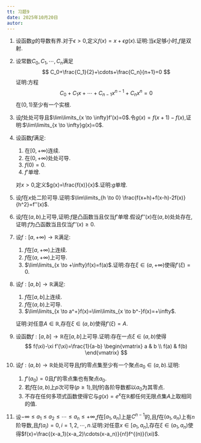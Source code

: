 ```yaml
---
tt: 习题9
date: 2025年10月20日
autor:
---
```


1. 设函数$g$的导数有界.对于$\epsilon>0$,定义$f(x)=x+\epsilon g(x)$.证明:当$\epsilon$足够小时,$f$是双射.
2. 设常数$C_0,C_1,\cdots,C_n$满足
$$
C_0+\frac{C_1}{2}+\cdots+\frac{C_n}{n+1}=0
$$
证明:方程
$$
C_0+C_1x+\cdots+C_{n-1}x^{n-1}+C_nx^n=0
$$
在$(0,1)$至少有一个实根.
3. 设$f$处处可导且$\lim\limits_{x \to \infty}f’(x)=0$.令$g(x)=f(x+1)-f(x)$,证明:$\lim\limits_{x \to \infty}g(x)=0$.
4. 设函数$f$满足:
	1. 在$[0,+\infty)$连续.
	2. 在$(0,+\infty)$处处可导.
	3. $f(0)=0$.
	4. $f’$单增.

	对$x>0$,定义$g(x)=\frac{f(x)}{x}$.证明:$g$单增.

5. 设$f$在$x$处二阶可导.证明:$\lim\limits_{h \to 0} \frac{f(x+h)+f(x-h)-2f(x)}{h^2}=f’’(x)$.
6. 设$f$在$(a,b)$上可导,证明:$f$是凸函数当且仅当$f’$单增.假设$f’’(x)$在$(a,b)$处处存在,证明:$f$为凸函数当且仅当$f’’(x) \geq 0$.
7. 设$f:[a,+\infty) \to \mathbb{R}$满足:
	1. $f$在$[a,+\infty)$上连续.
	2. $f$在$(a,+\infty)$上可导.
	3. $\lim\limits_{x \to +\infty}f(x)=f(a)$.证明:存在$\xi \in (a,+\infty)$使得$f’(\xi)=0$.
8. 设$f:[a,b] \to \mathbb{R}$满足:
	1. $f$在$[a,b]$上连续.
	2. $f$在$(a,b)$上可导.
	3. $\lim\limits_{x \to a^+}f(x)=\lim\limits_{x \to b^-}f(x)=+\infty$.

	证明:对任意$A \in \mathbb{R}$,存在$\xi \in (a,b)$使得$f’(\xi)=A$.
5. 设函数$f:[a,b] \to \mathbb{R}$在$[a,b]$上可导.证明:存在一点$\xi \in (a,b)$使得
$$
f(\xi)-\xi f’(\xi)=\frac{1}{a-b}
\begin{vmatrix}
a & b \\ f(a) & f(b)
\end{vmatrix}
$$
6. 设$f:(a,b) \to \mathbb{R}$处处可导且$f$的零点集至少有一个聚点$a_0 \in (a,b)$.证明:
	1. $f’(a_0)=0$且$f’$的零点集也有聚点$a_0$.
	2. 若$f$在$(a,b)$上$p$次可导$(p \geq 1)$,则$f$的各阶导数都以$a_0$为其零点.
	3. 不存在任何多项式函数使得它与$g(x)=e^x$在$\mathbb{R}$都任何无限点集$A$上取相同的值.
7. 设$-\infty \leq a_1 \leq a_2 \leq \cdots \leq a_n \leq +\infty$,$f$在$[a_1,a_n]$上是$C^{n-1}$的,且$f$在$(a_1,a_n)$上有$n$阶导数,且$f(a_i)=0,i=1,2,\cdots,n$.证明:对任意$x \in [a_1,a_n]$,存在$\xi \in (a_1,a_n)$使得$f(x)=\frac{(x-a_1)(x-a_2)\cdots(x-a_n)}{n!}f^{(n)}(\xi)$.